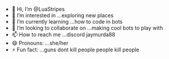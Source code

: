 - 👋 Hi, I’m @LuaStripes
- 👀 I’m interested in ...exploring new places
- 🌱 I’m currently learning ...how to code in bots
- 💞️ I’m looking to collaborate on ...making cool bots to play with
- 📫 How to reach me ...discord   jaymurda88
- 😄 Pronouns: ...she/her
- ⚡ Fun fact: ...guns dont kill people people kill people

<!---
LuaStripes/LuaStripes is a ✨ special ✨ repository because its `README.md` (this file) appears on your GitHub profile.
You can click the Preview link to take a look at your changes.
--->
